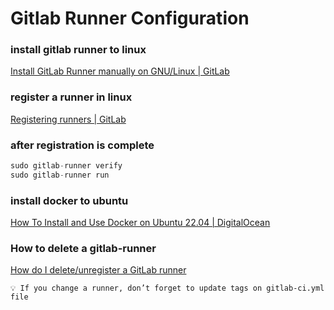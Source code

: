 # Gitlab Runner Configuration

### install gitlab runner to linux

[Install GitLab Runner manually on GNU/Linux | GitLab](https://docs.gitlab.com/runner/install/linux-manually.html)

### register a runner in linux

[Registering runners | GitLab](https://docs.gitlab.com/runner/register/index.html)

### after registration is complete

```jsx
sudo gitlab-runner verify
sudo gitlab-runner run
```

### install docker to ubuntu

[How To Install and Use Docker on Ubuntu 22.04  | DigitalOcean](https://www.digitalocean.com/community/tutorials/how-to-install-and-use-docker-on-ubuntu-22-04)

### How to delete a gitlab-runner

[How do I delete/unregister a GitLab runner](https://stackoverflow.com/questions/66616014/how-do-i-delete-unregister-a-gitlab-runner)

    💡 If you change a runner, don’t forget to update tags on gitlab-ci.yml file
